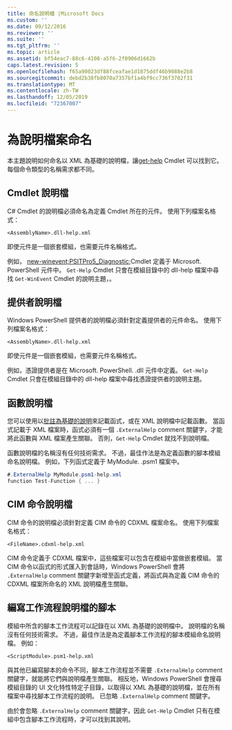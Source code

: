 ```yaml
---
title: 命名說明檔 |Microsoft Docs
ms.custom: ''
ms.date: 09/12/2016
ms.reviewer: ''
ms.suite: ''
ms.tgt_pltfrm: ''
ms.topic: article
ms.assetid: bf54eac7-88c6-4108-a5f6-2f0906d1662b
caps.latest.revision: 5
ms.openlocfilehash: f65a90023df88fceafae1d1875ddf46b9088e2b8
ms.sourcegitcommit: debd2b38fb8070a7357bf1a4bf9cc736f3702f31
ms.translationtype: MT
ms.contentlocale: zh-TW
ms.lasthandoff: 12/05/2019
ms.locfileid: "72367007"
---
```

# <a name="naming-help-files"></a>為說明檔案命名

本主題說明如何命名以 XML 為基礎的說明檔，讓[get-help](/powershell/module/Microsoft.PowerShell.Core/Get-Help) Cmdlet 可以找到它。 每個命令類型的名稱需求都不同。

## <a name="cmdlet-help-files"></a>Cmdlet 說明檔

C# Cmdlet 的說明檔必須命名為定義 Cmdlet 所在的元件。 使用下列檔案名格式：

```
<AssemblyName>.dll-help.xml
```

即使元件是一個嵌套模組，也需要元件名稱格式。

例如， [new-winevent;PSITPro5_Diagnostic;](/powershell/module/Microsoft.PowerShell.Diagnostics/Get-WinEvent)Cmdlet 定義于 Microsoft. PowerShell 元件中。 `Get-Help` Cmdlet 只會在模組目錄中的 dll-help 檔案中尋找 `Get-WinEvent` Cmdlet 的說明主題，。

## <a name="provider-help-files"></a>提供者說明檔

Windows PowerShell 提供者的說明檔必須針對定義提供者的元件命名。 使用下列檔案名格式：

```
<AssemblyName>.dll-help.xml
```

即使元件是一個嵌套模組，也需要元件名稱格式。

例如，憑證提供者是在 Microsoft. PowerShell. .dll 元件中定義。 `Get-Help` Cmdlet 只會在模組目錄中的 dll-help 檔案中尋找憑證提供者的說明主題。

## <a name="function-help-files"></a>函數說明檔

您可以使用以[批註為基礎的說明](/powershell/module/microsoft.powershell.core/about/about_comment_based_help)來記載函式，或在 XML 說明檔中記載函數。 當函式記載于 XML 檔案時，函式必須有一個 `.ExternalHelp` comment 關鍵字，才能將此函數與 XML 檔案產生關聯。 否則，`Get-Help` Cmdlet 就找不到說明檔。

函數說明檔的名稱沒有任何技術需求。 不過，最佳作法是為定義函數的腳本模組命名說明檔。 例如，下列函式定義于 MyModule. .psm1 檔案中。

```csharp
#.ExternalHelp MyModule.psm1-help.xml
function Test-Function { ... }
```

## <a name="cim-command-help-files"></a>CIM 命令說明檔

CIM 命令的說明檔必須針對定義 CIM 命令的 CDXML 檔案命名。 使用下列檔案名格式：

```
<FileName>.cdxml-help.xml
```

CIM 命令定義于 CDXML 檔案中，這些檔案可以包含在模組中當做嵌套模組。 當 CIM 命令以函式的形式匯入到會話時，Windows PowerShell 會將 `.ExternalHelp` comment 關鍵字新增至函式定義，將函式與為定義 CIM 命令的 CDXML 檔案所命名的 XML 說明檔產生關聯。

## <a name="script-workflow-help-files"></a>編寫工作流程說明檔的腳本

模組中所含的腳本工作流程可以記錄在以 XML 為基礎的說明檔中。 說明檔的名稱沒有任何技術需求。 不過，最佳作法是為定義腳本工作流程的腳本模組命名說明檔。 例如：

```
<ScriptModule>.psm1-help.xml
```

與其他已編寫腳本的命令不同，腳本工作流程並不需要 `.ExternalHelp` comment 關鍵字，就能將它們與說明檔產生關聯。 相反地，Windows PowerShell 會搜尋模組目錄的 UI 文化特性特定子目錄，以取得以 XML 為基礎的說明檔，並在所有檔案中尋找腳本工作流程的說明。 已忽略 `.ExternalHelp` comment 關鍵字。

由於會忽略 `.ExternalHelp` comment 關鍵字，因此 `Get-Help` Cmdlet 只有在模組中包含腳本工作流程時，才可以找到其說明。